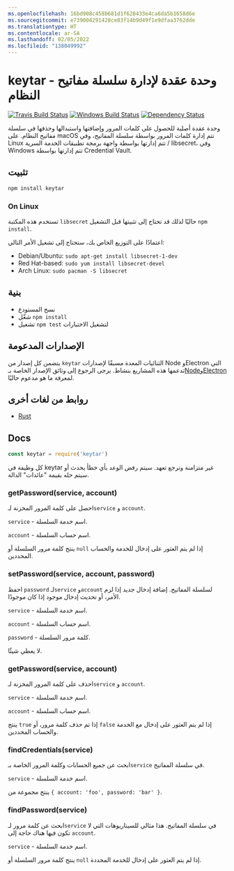 ```yaml
---
ms.openlocfilehash: 16bd908c458b681d1f628433e4ca6da5b1658d6e
ms.sourcegitcommit: e739004291428ce83f14b9d49f1e9dfaa3762dde
ms.translationtype: HT
ms.contentlocale: ar-SA
ms.lasthandoff: 02/05/2022
ms.locfileid: "138049992"
---
```

# <a name="keytar---node-module-to-manage-system-keychain"></a>keytar - وحدة عقدة لإدارة سلسلة مفاتيح النظام

[![Travis Build Status](https://travis-ci.org/atom/node-keytar.svg?branch=master)](https://travis-ci.org/atom/node-keytar)
[![Windows Build Status](https://ci.appveyor.com/api/projects/status/github/atom/node-keytar?svg=true)](https://ci.appveyor.com/project/Atom/node-keytar)
[![Dependency Status](https://david-dm.org/atom/node-keytar.svg)](https://david-dm.org/atom/node-keytar)

وحدة عقدة أصلية للحصول على كلمات المرور وإضافتها واستبدالها وحذفها في سلسلة مفاتيح النظام. على macOS تتم إدارة كلمات المرور بواسطة سلسلة المفاتيح، وفي Linux تتم إدارتها بواسطة واجهة برمجة تطبيقات الخدمة السرية / libsecret، وفي Windows تتم إدارتها بواسطة Credential Vault.

## <a name="installing"></a>تثبيت

```sh
npm install keytar
```

### <a name="on-linux"></a>On Linux

تستخدم هذه المكتبة `libsecret` حاليًا لذلك قد تحتاج إلى تثبيتها قبل التشغيل `npm install`.

اعتمادًا على التوزيع الخاص بك، ستحتاج إلى تشغيل الأمر التالي:

* Debian/Ubuntu: `sudo apt-get install libsecret-1-dev`
* Red Hat-based: `sudo yum install libsecret-devel`
* Arch Linux: `sudo pacman -S libsecret`

## <a name="building"></a>بنية

  * نسخ المستودع
  * شغّل `npm install`
  * تشغيل `npm test` لتشغيل الاختبارات

## <a name="supported-versions"></a>الإصدارات المدعومة

يتضمن كل إصدار من `keytar` الثنائيات المعدة مسبقًا لإصدارات Node وElectron التي تدعمها هذه المشاريع بنشاط. يرجى الرجوع إلى وثائق الإصدار الخاصة بـ[Node](https://github.com/nodejs/Release)و[Electron](https://electronjs.org/docs/tutorial/support) لمعرفة ما هو مدعوم حاليًا.

## <a name="bindings-from-other-languages"></a>روابط من لغات أخرى

- [Rust](https://crates.io/crates/keytar)

## <a name="docs"></a>Docs

```javascript
const keytar = require('keytar')
```

كل وظيفة في keytar غير متزامنة وترجع تعهد. سيتم رفض الوعد بأي خطأ يحدث أو سيتم حله بقيمة "عائدات" الدالة.

### <a name="getpasswordservice-account"></a>getPassword(service, account)

احصل على كلمة المرور المخزنة لـ`service` و `account`.

`service` - اسم خدمة السلسلة.

`account` - اسم حساب السلسلة.

ينتج كلمة مرور السلسلة أو `null` إذا لم يتم العثور على إدخال للخدمة والحساب المحددين.

### <a name="setpasswordservice-account-password"></a>setPassword(service, account, password)

احفظ `password` لـ`service` و`account` لسلسلة المفاتيح. إضافة إدخال جديد إذا لزم الأمر، أو تحديث إدخال موجود إذا كان موجودًا.

`service` - اسم خدمة السلسلة.

`account` - اسم حساب السلسلة.

`password` - كلمة مرور السلسلة.

لا يعطي شيئًا.

### <a name="deletepasswordservice-account"></a>getPassword(service, account)

احذف على كلمة المرور المخزنة لـ`service` و `account`.

`service` - اسم خدمة السلسلة.

`account` - اسم حساب السلسلة.

ينتج `true` إذا تم حذف كلمة مرور، أو `false` إذا لم يتم العثور على إدخال مع الخدمة والحساب المحددين.

### <a name="findcredentialsservice"></a>findCredentials(service)

ابحث عن جميع الحسابات وكلمة المرور الخاصة بـ`service` في سلسلة المفاتيح.

`service` - اسم خدمة السلسلة.

ينتج مجموعة من `{ account: 'foo', password: 'bar' }`.

### <a name="findpasswordservice"></a>findPassword(service)

ابحث عن كلمة مرور لـ`service` في سلسلة المفاتيح. هذا مثالي للسيناريوهات التي لا تكون فيها هناك حاجة إلى `account`.

`service` - اسم خدمة السلسلة.

ينتج كلمة مرور السلسلة أو `null` إذا لم يتم العثور على إدخال للخدمة المحددة.

